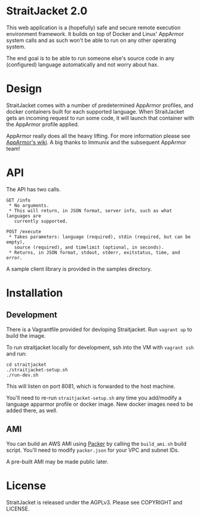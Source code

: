 StraitJacket 2.0
=====

This web application is a (hopefully) safe and secure remote execution
environment framework. It builds on top of Docker and Linux' AppArmor system
calls and as such won't be able to run on any other operating system.

The end goal is to be able to run someone else's source code in any (configured)
language automatically and not worry about hax.

Design
=====

StraitJacket comes with a number of predetermined AppArmor profiles, and docker
containers built for each supported language. When StraitJacket gets an incoming
request to run some code, it will launch that container with the AppArmor
profile applied.

AppArmor really does all the heavy lifting. For more information please see
[AppArmor's wiki](http://wiki.apparmor.net/). A big thanks to Immunix and the
subsequent AppArmor team!

API
===

The API has two calls.

```
GET /info
 * No arguments.
 * This will return, in JSON format, server info, such as what languages are
   currently supported.

POST /execute
 * Takes parameters: language (required), stdin (required, but can be empty),
   source (required), and timelimit (optional, in seconds).
 * Returns, in JSON format, stdout, stderr, exitstatus, time, and error.
```

A sample client library is provided in the samples directory.

Installation
=====

Development
-----------

There is a Vagrantfile provided for devloping Straitjacket. Run `vagrant up` to
build the image.

To run straitjacket locally for development, ssh into the VM with `vagrant ssh` and run:

    cd straitjacket
    ./straitjacket-setup.sh
    ./run-dev.sh

This will listen on port 8081, which is forwarded to the host machine.

You'll need to re-run `straitjacket-setup.sh` any time you add/modify a language
apparmor profile or docker image. New docker images need to be added there, as well.

AMI
-----

You can build an AWS AMI using [Packer](https://packer.io/) by calling the
`build_ami.sh` build script. You'll need to modify `packer.json` for your VPC
and subnet IDs.

A pre-built AMI may be made public later.

License
=====

StraitJacket is released under the AGPLv3. Please see COPYRIGHT and LICENSE.
